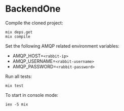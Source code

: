 # BackendOne

Compile the cloned project:
```shell
mix deps.get
mix compile
```

Set the following AMQP related environment variables:
* AMQP_HOST=`<rabbit-ip>`
* AMQP_USERNAME=`<rabbit-username>`
* AMQP_PASSWORD=`<rabbit-password>`

Run all tests:
```shell
mix test
```

To start in console mode:
```shell
iex -S mix
```
